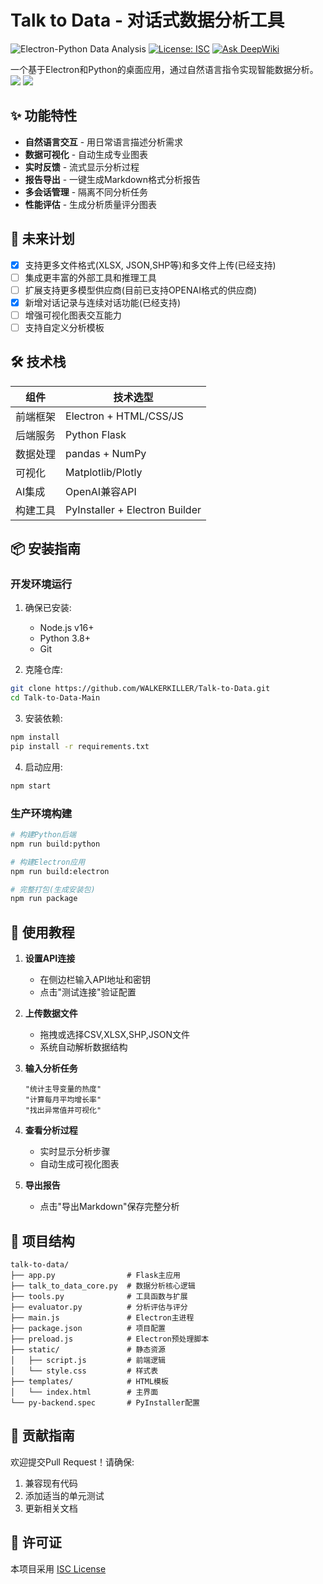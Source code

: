 # Talk to Data - 对话式数据分析工具

![Electron-Python Data Analysis](https://img.shields.io/badge/Electron-Python-blue)
[![License: ISC](https://img.shields.io/badge/License-ISC-blue.svg)](LICENSE)
[![Ask DeepWiki](https://deepwiki.com/badge.svg)](https://deepwiki.com/WALKERKILLER/Talk-to-Data)

一个基于Electron和Python的桌面应用，通过自然语言指令实现智能数据分析。
![](https://dl3.img.timecdn.cn/2025/06/29/PREVIEW.png)
![](https://dl.img.timecdn.cn/2025/06/29/EXAMPLE.png)
## ✨ 功能特性

- **自然语言交互** - 用日常语言描述分析需求
- **数据可视化** - 自动生成专业图表
- **实时反馈** - 流式显示分析过程
- **报告导出** - 一键生成Markdown格式分析报告
- **多会话管理** - 隔离不同分析任务
- **性能评估** - 生成分析质量评分图表

## 🚧 未来计划

- [x] 支持更多文件格式(XLSX, JSON,SHP等)和多文件上传(已经支持)
- [ ] 集成更丰富的外部工具和推理工具
- [ ] 扩展支持更多模型供应商(目前已支持OPENAI格式的供应商)
- [x] 新增对话记录与连续对话功能(已经支持)
- [ ] 增强可视化图表交互能力
- [ ] 支持自定义分析模板

## 🛠 技术栈

| 组件        | 技术选型                  |
|-------------|--------------------------|
| 前端框架    | Electron + HTML/CSS/JS   |
| 后端服务    | Python Flask             |
| 数据处理    | pandas + NumPy           |
| 可视化      | Matplotlib/Plotly        |
| AI集成      | OpenAI兼容API            |
| 构建工具    | PyInstaller + Electron Builder |

## 📦 安装指南

### 开发环境运行

1. 确保已安装:
   - Node.js v16+
   - Python 3.8+
   - Git

2. 克隆仓库:
```bash
git clone https://github.com/WALKERKILLER/Talk-to-Data.git
cd Talk-to-Data-Main
```

3. 安装依赖:
```bash
npm install
pip install -r requirements.txt
```

4. 启动应用:
```bash
npm start
```

### 生产环境构建

```bash
# 构建Python后端
npm run build:python

# 构建Electron应用
npm run build:electron

# 完整打包(生成安装包)
npm run package
```

## 🚀 使用教程

1. **设置API连接**
   - 在侧边栏输入API地址和密钥
   - 点击"测试连接"验证配置

2. **上传数据文件**
   - 拖拽或选择CSV,XLSX,SHP,JSON文件
   - 系统自动解析数据结构

3. **输入分析任务**
   ```示例
   "统计主导变量的热度"
   "计算每月平均增长率"
   "找出异常值并可视化"
   ```

4. **查看分析过程**
   - 实时显示分析步骤
   - 自动生成可视化图表

5. **导出报告**
   - 点击"导出Markdown"保存完整分析

## 📂 项目结构

```
talk-to-data/
├── app.py                # Flask主应用
├── talk_to_data_core.py  # 数据分析核心逻辑
├── tools.py              # 工具函数与扩展
├── evaluator.py          # 分析评估与评分
├── main.js               # Electron主进程
├── package.json          # 项目配置
├── preload.js            # Electron预处理脚本
├── static/               # 静态资源
│   ├── script.js         # 前端逻辑
│   └── style.css         # 样式表
├── templates/            # HTML模板
│   └── index.html        # 主界面
└── py-backend.spec       # PyInstaller配置
```

## 🤝 贡献指南

欢迎提交Pull Request！请确保:

1. 兼容现有代码
2. 添加适当的单元测试
3. 更新相关文档

## 📄 许可证

本项目采用 [ISC License](LICENSE)
